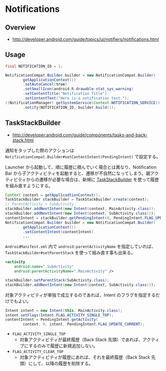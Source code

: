 # Notifications

## Overview

* <http://developer.android.com/guide/topics/ui/notifiers/notifications.html>

## Usage

```java
final NOTIFICATION_ID = 1;

NotificationCompat.Builder builder = new NotificationCompat.Builder(
        getApplicationContext())
        .setAutoCancel(true)
        .setSmallIcon(android.R.drawable.stat_sys_warning)
        .setContentTitle("Notification Title")
        .setContentText("Here is a notification text.");
((NotificationManager) getSystemService(Context.NOTIFICATION_SERVICE))
        .notify(NOTIFICATION_ID, builder.build());
```

## TaskStackBuilder

* <http://developer.android.com/guide/components/tasks-and-back-stack.html>

通知をタップした際のアクションは `NotificationCompat.Builder#setContentIntent(PendingIntent)` で設定する。

Launcher から起動して、順に履歴に積んでいく場合とは異なり、Notification Bar から子アクティビティを起動すると、遷移が不自然になってしまう。親アクティビティからの遷移が必要な場合は、新規に [TaskStackBuilder](http://developer.android.com/reference/android/app/TaskStackBuilder.html) を使って履歴を組み直すようにする。

```java
Context context = getApplicadtionContext();
TaskStackBuilder stackBuilder = TaskStackBuilder.create(context);
// ParentActivity > SubActivity
stackBuilder.addNextIntent(new Intent(context, MainActivity.class));
stackBuilder.addNextIntent(new Intent(context, SubActivity.class)));
contentIntent = stackBuilder.getPendingIntent(0, PendingIntent.FLAG_UPDATE_CURRENT);
NotificationCompat.Builder builder = new NotificationCompat.Builder(
        getApplicationContext())
        .setContentIntent(contentIntent)
        ...
```

`AndroidManifest.xml` 内で `android:parentActivityName` を指定していれば、`TaskStackBuilder#setParentStack` を使って組み直す事も出来る。

```xml
<activity
    android:name=".SubActivity"
    android:parentActivityName=".MainActivity" />
```

```java
stackBuilder.setParentStack(SubActivity.class);
stackBuilder.addNextIntent(new Intent(context, SubActivity.class)));
```

対象アクティビティが単独で成立するのであれば、Intent のフラグを指定するだけでもよい。

```java
Intent intent = new Intent(this, MainActivity.class);
intent.setFlags(Intent.FLAG_ACTIVITY_SINGLE_TOP);
contentIntent = PendingIntent.getActivity(
        context, 0, intent, PendingIntent.FLAG_UPDATE_CURRENT);
```

* `FLAG_ACTIVITY_SINGLE_TOP`
    * 対象アクティビティが最終履歴（Back Stack 先頭）であれば、アクティブにするのみで履歴に新規追加しない。
* `FLAG_ACTIVITY_CLEAR_TOP`
    * 対象アクティビティが履歴にあれば、それを最終履歴（Back Stack 先頭）にして、以降の履歴を削除する。

